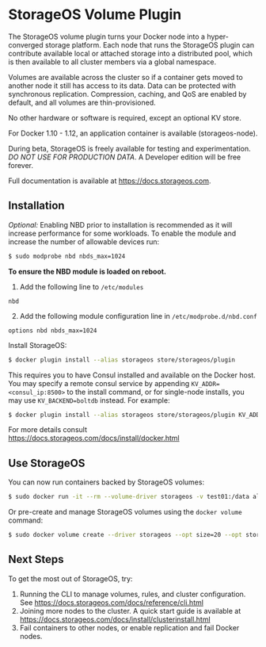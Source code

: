 # StorageOS Volume Plugin

The StorageOS volume plugin turns your Docker node into a hyper-converged storage platform. Each node that runs the StorageOS plugin can contribute available local or attached storage into a distributed pool, which is then available to all cluster members via a global namespace.

Volumes are available across the cluster so if a container gets moved to another node it still has access to its data. Data can be protected with synchronous replication. Compression, caching, and QoS are enabled by default, and all volumes are thin-provisioned.

No other hardware or software is required, except an optional KV store.

For Docker 1.10 - 1.12, an application container is available (storageos-node).

During beta, StorageOS is freely available for testing and experimentation. _DO NOT USE FOR PRODUCTION DATA_. A Developer edition will be free forever.

Full documentation is available at <https://docs.storageos.com>.

## Installation

_Optional:_ Enabling NBD prior to installation is recommended as it will increase performance for some workloads. To enable the module and increase the number of allowable devices run:

```bash
$ sudo modprobe nbd nbds_max=1024
```

**To ensure the NBD module is loaded on reboot.**

1. Add the following line to `/etc/modules`
```
nbd
```

2. Add the following module configuration line in `/etc/modprobe.d/nbd.conf`
```
options nbd nbds_max=1024
```

Install StorageOS:

```bash
$ docker plugin install --alias storageos store/storageos/plugin
```

This requires you to have Consul installed and available on the Docker host. You may specify a remote consul service by appending `KV_ADDR=<consul_ip:8500>` to the install command, or for single-node installs, you may use `KV_BACKEND=boltdb` instead. For example:

```bash
$ docker plugin install --alias storageos store/storageos/plugin KV_ADDR=192.168.0.1:8500
```

For more details consult <https://docs.storageos.com/docs/install/docker.html>

## Use StorageOS

You can now run containers backed by StorageOS volumes:

```bash
$ sudo docker run -it --rm --volume-driver storageos -v test01:/data alpine sh -c "echo hello > /data/myfile"
```

Or pre-create and manage StorageOS volumes using the `docker volume` command:

```bash
$ sudo docker volume create --driver storageos --opt size=20 --opt storageos.feature.replicas=2 vol01
```

## Next Steps

To get the most out of StorageOS, try:

1. Running the CLI to manage volumes, rules, and cluster configuration. See <https://docs.storageos.com/docs/reference/cli.html>
2. Joining more nodes to the cluster. A quick start guide is available at <https://docs.storageos.com/docs/install/clusterinstall.html>
3. Fail containers to other nodes, or enable replication and fail Docker nodes.
